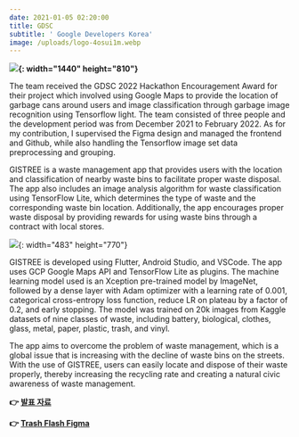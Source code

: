 ```yaml
---
date: 2021-01-05 02:20:00
title: GDSC
subtitle: ' Google Developers Korea'
image: /uploads/logo-4osui1m.webp
---
```

**![](/uploads/152697208-03dabce6-8076-46d1-b9e5-772f0130014a.png){: width="1440" height="810"}**

The team received the GDSC 2022 Hackathon Encouragement Award for their project which involved using Google Maps to provide the location of garbage cans around users and image classification through garbage image recognition using Tensorflow light. The team consisted of three people and the development period was from December 2021 to February 2022. As for my contribution, I supervised the Figma design and managed the frontend and Github, while also handling the Tensorflow image set data preprocessing and grouping.

GISTREE is a waste management app that provides users with the location and classification of nearby waste bins to facilitate proper waste disposal. The app also includes an image analysis algorithm for waste classification using TensorFlow Lite, which determines the type of waste and the corresponding waste bin location. Additionally, the app encourages proper waste disposal by providing rewards for using waste bins through a contract with local stores.

![](/uploads/152628073-71b0ae87-e0f3-40cc-b9dd-7d2b2437517b.png){: width="483" height="770"}

GISTREE is developed using Flutter, Android Studio, and VSCode. The app uses GCP Google Maps API and TensorFlow Lite as plugins. The machine learning model used is an Xception pre-trained model by ImageNet, followed by a dense layer with Adam optimizer with a learning rate of 0.001, categorical cross-entropy loss function, reduce LR on plateau by a factor of 0.2, and early stopping. The model was trained on 20k images from Kaggle datasets of nine classes of waste, including battery, biological, clothes, glass, metal, paper, plastic, trash, and vinyl.

The app aims to overcome the problem of waste management, which is a global issue that is increasing with the decline of waste bins on the streets. With the use of GISTREE, users can easily locate and dispose of their waste properly, thereby increasing the recycling rate and creating a natural civic awareness of waste management.

**👉 [발표 자료](https://docs.google.com/presentation/d/1BYM6dSDJ316SanmksXI4EOa_JRGtUbes/edit?usp=sharing&amp;ouid=113505121437939793776&amp;rtpof=true&amp;sd=true)**

**👉 [Trash Flash Figma](https://www.figma.com/file/IHAzxyMOTAWKCcmP7Oj4Cv/GDSC-%EC%93%B0%EB%A0%88%EA%B8%B0%ED%86%B5-%ED%94%84%EB%A1%9C%EC%A0%9D%ED%8A%B8?node-id=0%3A1)**
